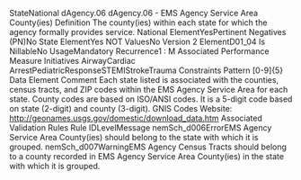 

StateNational
dAgency.06
dAgency.06 - EMS Agency Service Area County(ies)
Definition
The county(ies) within each state for which the agency formally provides service.
National ElementYesPertinent Negatives (PN)No
State ElementYes
NOT ValuesNo
Version 2 ElementD01_04
Is NillableNo
UsageMandatory
Recurrence1 : M
Associated Performance Measure Initiatives
AirwayCardiac ArrestPediatricResponseSTEMIStrokeTrauma
Constraints
Pattern
[0-9]{5}
Data Element Comment
Each state listed is associated with the counties, census tracts, and ZIP codes within the EMS Agency Service Area for each
state. County codes are based on ISO/ANSI codes. It is a 5-digit code based on state (2-digit) and county (3-digit). 
GNIS Codes Website: http://geonames.usgs.gov/domestic/download_data.htm
Associated Validation Rules
Rule IDLevelMessage
nemSch_d006ErrorEMS Agency Service Area County(ies) should belong to the state with which it is grouped.
nemSch_d007WarningEMS Agency Census Tracts should belong to a county recorded in EMS Agency Service Area
County(ies) in the state with which it is grouped.
